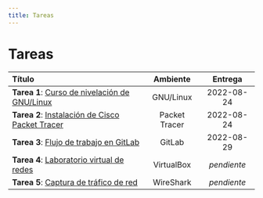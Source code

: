 ```yaml
---
title: Tareas
---
```


# Tareas

| Título                                                     | Ambiente      | Entrega
|:-----------------------------------------------------------|:-------------:|:----------:|
| **Tarea 1**: [Curso de nivelación de GNU/Linux](tarea-1)   | GNU/Linux     | 2022-08-24
| **Tarea 2**: [Instalación de Cisco Packet Tracer](tarea-2) | Packet Tracer | 2022-08-24
| **Tarea 3**: [Flujo de trabajo en GitLab](tarea-3)         | GitLab        | 2022-08-29
| **Tarea 4**: [Laboratorio virtual de redes](tarea-4)       | VirtualBox    | _pendiente_
| **Tarea 5**: [Captura de tráfico de red](tarea-5)          | WireShark     | _pendiente_
